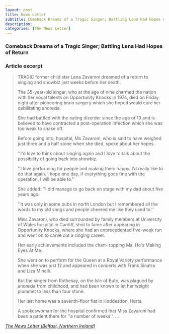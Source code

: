 ```yaml
---
layout: post
title: News Letter
subtitle: Comeback Dreams of a Tragic Singer; Battling Lena Had Hopes of Return
description: 
categories: [The News Letter]
---
```


### Comeback Dreams of a Tragic Singer; Battling Lena Had Hopes of Return

### Article excerpt
> TRAGIC former child star Lena Zavaroni dreamed of a return to singing and showbiz just weeks before her death.
>
> The 35-year-old singer, who at the age of nine charmed the nation with her vocal talents on Opportunity Knocks in 1974, died on Friday night after pioneering brain surgery which she hoped would cure her debilitating anorexia.
>
> She had battled with the eating disorder since the age of 13 and is believed to have contracted a post-operation infection which she was too weak to shake off.
>
> Before going into, hospital, Ms Zavaroni, who is said to have weighed just three and a half stone when she died, spoke about her hopes.
>
> ''I'd love to think about singing again and I love to talk about the possibility of going back into showbiz.
>
> ''I love performing for people and making them happy. I'd really like to do that again. I hope one day, if everything goes fine with the operation, I will be able to.''
>
> She added: ''I did manage to go back on stage with my dad about five years ago.
>
> ''It was only in some pubs in north London but I remembered all the words to my old songs and people cheered me like they used to.''
>
> Miss Zavaroni, who died surrounded by family members at University of Wales hospital in Cardiff, shot to fame after appearing in Opportunity Knocks, where she had an unprecedented five-week run and went on to carve out a singing career.
>
> Her early achievements included the chart- topping Ma, He's Making Eyes At Me.
>
> She went on to perform for the Queen at a Royal Variety performance when she was just 12 and appeared in concerts with Frank Sinatra and Liza Minelli.
>
> But the singer from Rothesay, on the Isle of Bute, was plagued by anorexia from childhood, and had been known to let her weight plummet to less than four stone.
>
> Her last home was a seventh-floor flat in Hoddesdon, Herts.
>
> A spokeswoman for the hospital confirmed that Miss Zavaroni had been a patient there for ''a number of weeks''. …

<cite>[The News Letter (Belfast, Northern Ireland)](https://www.questia.com/article/1G1-61143416/comeback-dreams-of-a-tragic-singer-battling-lena)</cite>

